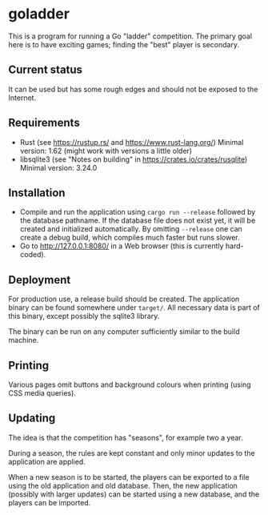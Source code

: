 goladder
========

This is a program for running a Go "ladder" competition.
The primary goal here is to have exciting games; finding the "best" player
is secondary.

Current status
--------------

It can be used but has some rough edges and should not be exposed to the
Internet.

Requirements
------------

* Rust (see https://rustup.rs/ and https://www.rust-lang.org/)
  Minimal version: 1.62 (might work with versions a little older)
* libsqlite3 (see "Notes on building" in https://crates.io/crates/rusqlite)
  Minimal version: 3.24.0

Installation
------------

* Compile and run the application using `cargo run --release` followed
  by the database pathname.
  If the database file does not exist yet, it will be created and
  initialized automatically.
  By omitting `--release` one can create a debug build, which compiles much
  faster but runs slower.
* Go to http://127.0.0.1:8080/ in a Web browser (this is currently
  hard-coded).

Deployment
----------

For production use, a release build should be created. The application
binary can be found somewhere under `target/`. All necessary data is part of
this binary, except possibly the sqlite3 library.

The binary can be run on any computer sufficiently similar to the build
machine.

Printing
--------

Various pages omit buttons and background colours when printing (using CSS
media queries).

Updating
--------

The idea is that the competition has "seasons", for example two a year.

During a season, the rules are kept constant and only minor updates to the
application are applied.

When a new season is to be started, the players can be exported to a file
using the old application and old database. Then, the new application
(possibly with larger updates) can be started using a new database, and the
players can be imported.
